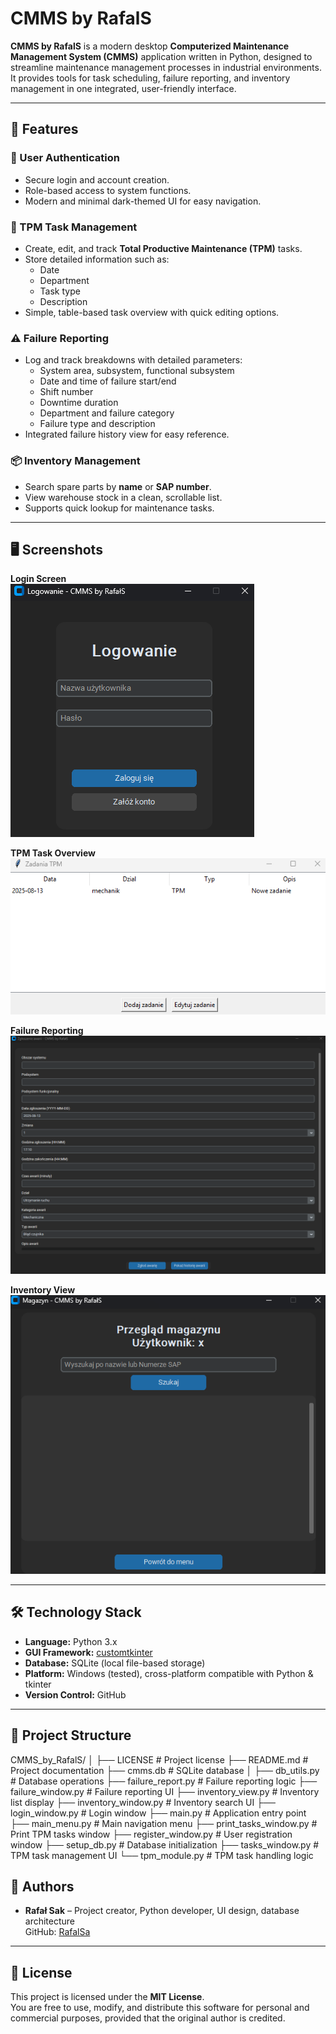 # CMMS by RafalS

**CMMS by RafalS** is a modern desktop **Computerized Maintenance Management System (CMMS)** application written in Python, designed to streamline maintenance management processes in industrial environments.  
It provides tools for task scheduling, failure reporting, and inventory management in one integrated, user-friendly interface.

---

## 🚀 Features

### 🔑 User Authentication
- Secure login and account creation.
- Role-based access to system functions.
- Modern and minimal dark-themed UI for easy navigation.

### 📅 TPM Task Management
- Create, edit, and track **Total Productive Maintenance (TPM)** tasks.
- Store detailed information such as:
  - Date
  - Department
  - Task type
  - Description
- Simple, table-based task overview with quick editing options.

### ⚠ Failure Reporting
- Log and track breakdowns with detailed parameters:
  - System area, subsystem, functional subsystem
  - Date and time of failure start/end
  - Shift number
  - Downtime duration
  - Department and failure category
  - Failure type and description
- Integrated failure history view for easy reference.

### 📦 Inventory Management
- Search spare parts by **name** or **SAP number**.
- View warehouse stock in a clean, scrollable list.
- Supports quick lookup for maintenance tasks.

---

## 🖥 Screenshots

**Login Screen**  
![Login](docs/screenshots/login.png)

**TPM Task Overview**  
![TPM Tasks](docs/screenshots/tpm_tasks.png)

**Failure Reporting**  
![Failure Reporting](docs/screenshots/failure_reporting.png)

**Inventory View**  
![Inventory](docs/screenshots/inventory.png)

---

## 🛠 Technology Stack

- **Language:** Python 3.x  
- **GUI Framework:** [customtkinter](https://github.com/TomSchimansky/CustomTkinter)  
- **Database:** SQLite (local file-based storage)  
- **Platform:** Windows (tested), cross-platform compatible with Python & tkinter  
- **Version Control:** GitHub  

---

## 📂 Project Structure

CMMS_by_RafalS/
│
├── LICENSE # Project license
├── README.md # Project documentation
├── cmms.db # SQLite database
│
├── db_utils.py # Database operations
├── failure_report.py # Failure reporting logic
├── failure_window.py # Failure reporting UI
├── inventory_view.py # Inventory list display
├── inventory_window.py # Inventory search UI
├── login_window.py # Login window
├── main.py # Application entry point
├── main_menu.py # Main navigation menu
├── print_tasks_window.py # Print TPM tasks window
├── register_window.py # User registration window
├── setup_db.py # Database initialization
├── tasks_window.py # TPM task management UI
└── tpm_module.py # TPM task handling logic


## 👥 Authors

- **Rafał Sak** – Project creator, Python developer, UI design, database architecture  
  GitHub: [RafalSa](https://github.com/RafalSa)  

---

## 📜 License

This project is licensed under the **MIT License**.  
You are free to use, modify, and distribute this software for personal and commercial purposes, provided that the original author is credited.
